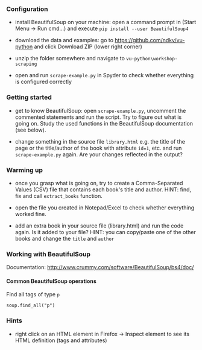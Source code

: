 ### Configuration

- install BeautifulSoup on your machine: open a command prompt in (Start Menu -> Run cmd...) and execute ```pip install --user BeautifulSoup4```

- download the data and examples: go to https://github.com/ndkv/vu-python and click Download ZIP (lower right corner)

- unzip the folder somewhere and navigate to ```vu-python\workshop-scraping```

- open and run ```scrape-example.py``` in Spyder to check whether everything is configured correctly

 ### Getting started

- get to know BeautifulSoup: open ```scrape-example.py```, uncomment the commented statements and run the script. Try to figure out what is going on. Study the used functions in the BeautifulSoup documentation (see below).

- change something in the source file ```library.html``` e.g. the title of the page or the title/author of the book with attribute ```id=1```, etc. and run ```scrape-example.py``` again. Are your changes reflected in the output?

### Warming up

- once you grasp what is going on, try to create a Comma-Separated Values (CSV) file that contains each book's title and author. HINT: find, fix and call ```extract_books``` function.

- open the file you created in Notepad/Excel to check whether everything worked fine.

- add an extra book in your source file (library.html) and run the code again. Is it added to your file? HINT: you can copy/paste one of the other books and change the ```title``` and ```author```


### Working with BeautifulSoup

Documentation: http://www.crummy.com/software/BeautifulSoup/bs4/doc/


#### Common BeautifulSoup operations

Find all tags of type ```p```

    soup.find_all("p")

### Hints

- right click on an HTML element in Firefox -> Inspect element to see its HTML definition (tags and attributes)